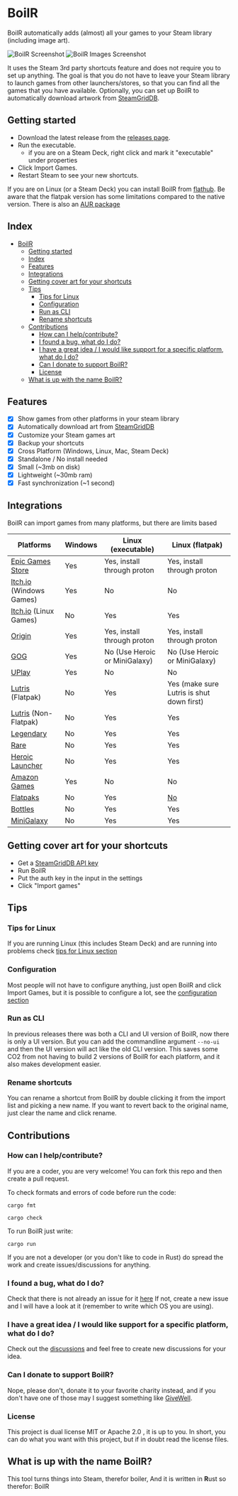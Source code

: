 # BoilR

BoilR automatically adds (almost) all your games to your Steam library (including image art).

![BoilR Screenshot](screenshot_1.png)
![BoilR Images Screenshot](screenshot_2.png)

It uses the Steam 3rd party shortcuts feature and does not require you to set up anything.
The goal is that you do not have to leave your Steam library to launch games from other launchers/stores, so that you can find all the games that you have available.
Optionally, you can set up BoilR to automatically download artwork from [SteamGridDB](https://www.steamgriddb.com/).

## Getting started
- Download the latest release from the [releases page](https://github.com/PhilipK/BoilR/releases).
- Run the executable. 
    - if you are on a Steam Deck, right click and mark it "executable" under properties
- Click Import Games.
- Restart Steam to see your new shortcuts.

If you are on Linux (or a Steam Deck) you can install BoilR from [flathub](https://flathub.org/apps/details/io.github.philipk.boilr).
Be aware that the flatpak version has some limitations compared to the native version.
There is also an [AUR package](https://aur.archlinux.org/packages/steam-boilr-gui)

## Index
- [BoilR](#boilr)
  - [Getting started](#getting-started)
  - [Index](#index)
  - [Features](#features)
  - [Integrations](#integrations)
  - [Getting cover art for your shortcuts](#getting-cover-art-for-your-shortcuts)
  - [Tips](#tips)
    - [Tips for Linux](#tips-for-linux)
    - [Configuration](#configuration)
    - [Run as CLI](#run-as-cli)
    - [Rename shortcuts](#rename-shortcuts)
  - [Contributions](#contributions)
    - [How can I help/contribute?](#how-can-i-helpcontribute)
    - [I found a bug, what do I do?](#i-found-a-bug-what-do-i-do)
    - [I have a great idea / I would like support for a specific platform, what do I do?](#i-have-a-great-idea--i-would-like-support-for-a-specific-platform-what-do-i-do)
    - [Can I donate to support BoilR?](#can-i-donate-to-support-boilr)
    - [License](#license)
  - [What is up with the name BoilR?](#what-is-up-with-the-name-boilr)


## Features

- [x] Show games from other platforms in your steam library
- [x] Automatically download art from [SteamGridDB](https://www.steamgriddb.com/)
- [x] Customize your Steam games art
- [x] Backup your shortcuts
- [x] Cross Platform (Windows, Linux, Mac, Steam Deck)
- [x] Standalone / No install needed
- [x] Small (~3mb on disk)
- [x] Lightweight (~30mb ram)
- [x] Fast synchronization (~1 second)

## Integrations

BoilR can import games from many platforms, but there are limits based 

| Platforms                                                                       | Windows | Linux (executable)          | Linux (flatpak)                                                           |
| ------------------------------------------------------------------------------- | ------- | --------------------------- | ------------------------------------------------------------------------- |
| [Epic Games Store](https://www.epicgames.com/)                                  | Yes     | Yes, install through proton | Yes, install through proton                                               |
| [Itch.io](https://itch.io/app) (Windows Games)                                  | Yes     | No                          | No                                                                        |
| [Itch.io](https://itch.io/app) (Linux Games)                                    | No      | Yes                         | Yes                                                                       |
| [Origin](https://www.origin.com)                                                | Yes     | Yes, install through proton | Yes, install through proton                                               |
| [GOG](https://www.gog.com/galaxy)                                               | Yes     | No (Use Heroic or MiniGalaxy)             | No (Use Heroic or MiniGalaxy)                                                           |
| [UPlay](https://ubisoftconnect.com)                                             | Yes     | No                          | No                                                                        |
| [Lutris](https://github.com/lutris/lutris) (Flatpak)                            | No      | Yes                         | Yes (make sure Lutris is shut down first)                                 |
| [Lutris](https://github.com/lutris/lutris) (Non-Flatpak)                        | No      | Yes                         | Yes                                                                       |
| [Legendary](https://github.com/derrod/legendary)                                | No      | Yes                         | Yes                                                                       |
| [Rare](https://github.com/Dummerle/Rare/releases)                               | No      | Yes                         | Yes                                                                       |
| [Heroic Launcher](https://github.com/Heroic-Games-Launcher/HeroicGamesLauncher) | No      | Yes                         | Yes                                                                       |
| [Amazon Games](https://gaming.amazon.com)                                       | Yes     | No                          | No                                                                        |
| [Flatpaks](https://flathub.org/)                                                | No      | Yes                         | [No](https://github.com/PhilipK/BoilR/issues/184#issuecomment-1192680467) |
| [Bottles](https://usebottles.com/)                                              | No      | Yes                         | Yes                                                                       |
| [MiniGalaxy](https://sharkwouter.github.io/minigalaxy/)                         | No      | Yes                         | Yes                                                                       |

## Getting cover art for your shortcuts

- Get a [SteamGridDB API key](https://www.steamgriddb.com/profile/preferences/api)
- Run BoilR
- Put the auth key in the input in the settings
- Click "Import games"


## Tips 

### Tips for Linux

If you are running Linux (this includes Steam Deck) and are running into problems check [tips for Linux section](tips_for_linux.md)

### Configuration

Most people will not have to configure anything, just open BoilR and click Import Games, but it is possible to configure a lot, see the [configuration section](configuration.md)

### Run as CLI

In previous releases there was both a CLI and UI version of BoilR, now there is only a UI version.
But you can add the commandline argument ``--no-ui`` and then the UI version will act like the old CLI version.
This saves some CO2 from not having to build 2 versions of BoilR for each platform, and it also makes development easier.

### Rename shortcuts

You can rename a shortcut from BoilR by double clicking it from the import list and picking a new name.
If you want to revert back to the original name, just clear the name and click rename.

## Contributions 

### How can I help/contribute?
If you are a coder, you are very welcome! You can fork this repo and then create a pull request.

To check formats and errors of code before run the code:

```shell
cargo fmt

cargo check
```

To run BoilR just write:

```shell
cargo run
```

If you are not a developer (or you don't like to code in Rust) do spread the work and create issues/discussions for anything.

### I found a bug, what do I do?
Check that there is not already an issue for it [here](https://github.com/PhilipK/BoilR/issues)
If not, create a new issue and I will have a look at it (remember to write which OS you are using).

### I have a great idea / I would like support for a specific platform, what do I do?
Check out the [discussions](https://github.com/PhilipK/BoilR/discussions) and feel free to create new discussions for your idea.


### Can I donate to support BoilR?
Nope, please don't, donate it to your favorite charity instead, and if you don't have one of those may I suggest something like [GiveWell](https://www.givewell.org/).

### License
This project is dual license MIT or Apache 2.0 , it is up to you. In short, you can do what you want with this project, but if in doubt read the license files.

## What is up with the name BoilR?
This tool turns things into Steam, therefor boiler, And it is written in **R**ust so therefor: BoilR
